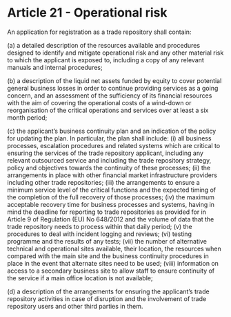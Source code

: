 # Article 21 - Operational risk


An application for registration as a trade repository shall contain:

(a) a detailed description of the resources available and procedures designed to identify and mitigate operational risk and any other material risk to which the applicant is exposed to, including a copy of any relevant manuals and internal procedures;

(b) a description of the liquid net assets funded by equity to cover potential general business losses in order to continue providing services as a going concern, and an assessment of the sufficiency of its financial resources with the aim of covering the operational costs of a wind-down or reorganisation of the critical operations and services over at least a six month period;

(c) the applicant’s business continuity plan and an indication of the policy for updating the plan. In particular, the plan shall include: (i) all business processes, escalation procedures and related systems which are critical to ensuring the services of the trade repository applicant, including any relevant outsourced service and including the trade repository strategy, policy and objectives towards the continuity of these processes; (ii) the arrangements in place with other financial market infrastructure providers including other trade repositories; (iii) the arrangements to ensure a minimum service level of the critical functions and the expected timing of the completion of the full recovery of those processes; (iv) the maximum acceptable recovery time for business processes and systems, having in mind the deadline for reporting to trade repositories as provided for in Article 9 of Regulation (EU) No 648/2012 and the volume of data that the trade repository needs to process within that daily period; (v) the procedures to deal with incident logging and reviews; (vi) testing programme and the results of any tests; (vii) the number of alternative technical and operational sites available, their location, the resources when compared with the main site and the business continuity procedures in place in the event that alternate sites need to be used; (viii) information on access to a secondary business site to allow staff to ensure continuity of the service if a main office location is not available;

(d) a description of the arrangements for ensuring the applicant’s trade repository activities in case of disruption and the involvement of trade repository users and other third parties in them.

